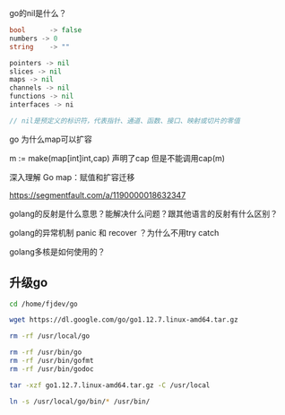 

go的nil是什么？

```go
bool      -> false                              
numbers -> 0                                 
string    -> ""      

pointers -> nil
slices -> nil
maps -> nil
channels -> nil
functions -> nil
interfaces -> ni

// nil是预定义的标识符，代表指针、通道、函数、接口、映射或切片的零值
```





go 为什么map可以扩容

m := make(map[int]int,cap) 声明了cap 但是不能调用cap(m)







深入理解 Go map：赋值和扩容迁移

https://segmentfault.com/a/1190000018632347



golang的反射是什么意思？能解决什么问题？跟其他语言的反射有什么区别？



golang的异常机制 panic 和 recover ？为什么不用try catch 





golang多核是如何使用的？



## 升级go

```sh
cd /home/fjdev/go

wget https://dl.google.com/go/go1.12.7.linux-amd64.tar.gz

rm -rf /usr/local/go

rm -rf /usr/bin/go
rm -rf /usr/bin/gofmt
rm -rf /usr/bin/godoc

tar -xzf go1.12.7.linux-amd64.tar.gz -C /usr/local

ln -s /usr/local/go/bin/* /usr/bin/

```

